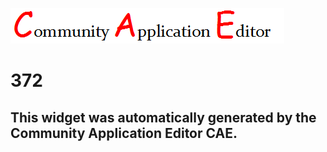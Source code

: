 ![CAE](https://github.com/PhilCAEOrg/CAE-Deployment-Temp/blob/gh-pages/frontendComponent-372/img/logo.png)  

372
===================


This widget was automatically generated by the Community Application Editor CAE.  
---------------
